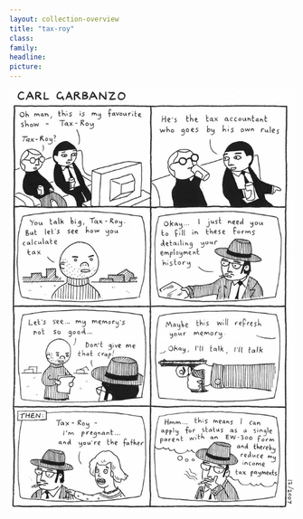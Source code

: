 ```yaml
---
layout: collection-overview
title: "tax-roy"
class:	
family:
headline:
picture:
---
```


![tax-roy](/assets/img/garbanzo/2007/tax-roy-900w.jpg)
